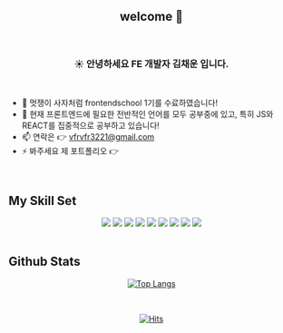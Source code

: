 ## <div align="center">welcome 👋</div>  
</br>

### <div align="center">:sunny: 안녕하세요 FE 개발자 김채운 입니다. </div>  
</br>

- 🔭 멋쟁이 사자처럼 frontendschool 1기를 수료하였습니다!
- 🌱 현재 프론트엔드에 필요한 전반적인 언어를 모두 공부중에 있고, 특히 JS와 REACT를 집중적으로 공부하고 있습니다!
- 📫 연락은 :point_right: <vfrvfr3221@gmail.com>
- ⚡ 봐주세요 제 포트폴리오 :point_right:
</br>

## My Skill Set  

<div align=center>
  
  <img src="https://img.shields.io/badge/html5-E34F26?style=flat&logo=html5&logoColor=white"> 
  <img src="https://img.shields.io/badge/css-1572B6?style=flat&logo=css3&logoColor=white"> 
  <img src="https://img.shields.io/badge/javascript-F7DF1E?style=flat&logo=javascript&logoColor=black"> 
  <img src="https://img.shields.io/badge/jquery-0769AD?style=flat&logo=jquery&logoColor=white">
  <img src="https://img.shields.io/badge/react-61DAFB?style=flat&logo=react&logoColor=black"> 
  <img src="https://img.shields.io/badge/node.js-339933?style=flat&logo=Node.js&logoColor=white">
  <img src="https://img.shields.io/badge/bootstrap-7952B3?style=flat&logo=bootstrap&logoColor=white">
  <img src="https://img.shields.io/badge/github-181717?style=flat&logo=github&logoColor=white">
  <img src="https://img.shields.io/badge/git-F05032?style=flat&logo=git&logoColor=white">
  
</div>
</br>

## Github Stats    
<div align=center>

[![Top Langs](https://github-readme-stats.vercel.app/api/top-langs/?username=gureumwoon&layout=compact&hide_border=true)](https://github.com/anuraghazra/github-readme-stats)

</div>  
</br>

<div align=center>
  
  [![Hits](https://hits.seeyoufarm.com/api/count/incr/badge.svg?url=https%3A%2F%2Fgithub.com%2Fgureumwoon&count_bg=%23579DB8&title_bg=%23555555&icon=&icon_color=%236234AE&title=hits&edge_flat=false)](https://hits.seeyoufarm.com)
  
</div>


